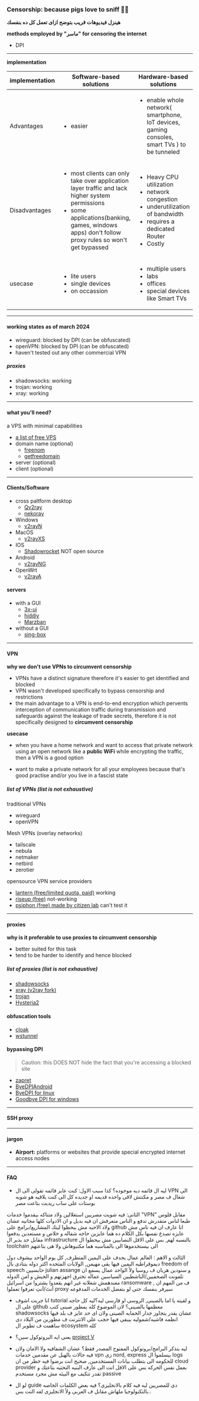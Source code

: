 ### Censorship: because pigs love to sniff 🐽🐽

**هينزل فيديوهات قريب بتوضح ازاى تعمل كل ده بنفسك**

**methods employed by **"ماسر"** for censoring the internet**

- DPI

---

**implementation**

| implementation | Software-based solutions | Hardware-based solutions |
| ----           | -----                    |------                    |
| Advantages     | <ul><li>easier</li></ul> | <ul><li>enable whole network( smartphone, IoT devices, gaming consoles, smart TVs ) to be tunneled</li></ul> |
| Disadvantages  | <ul><li>most clients can only take over application layer traffic and lack higher system permissions</li><li>some applications(banking, games, windows apps) don't follow proxy rules so won't get bypassed</li></ul> |  <ul><li>Heavy CPU utilization</li><li>network congestion</li><li>underutilization of bandwidth</li><li>requires a dedicated Router</li><li>Costly</li></ul>  |
| usecase | <ul><li>lite users</li><li>single devices</i><li>on occassion</li></ul> | <ul><li>multiple users</li><li>labs</li><li> offices </li><li>special devices like Smart TVs</li></ul> |

---

#### working states as of march 2024

- wireguard: blocked by DPI (can be obfuscated)
- openVPN: blocked by DPI (can be obfuscated)
- haven't tested out any other commercial VPN
##### proxies
- shadowsocks: working
- trojan: working
- xray: working

---
#### what you'll need?
a VPS with minimal capabilities

- [a list of free VPS](https://github.com/cloudcommunity/Cloud-Free-Tier-Comparison)
- domain name (optional)
    - [freenom](https://www.freenom.com/en/freeandpaiddomains.html)
    - [getfreedomain](https://www.getfreedomain.name/)
- server (optional)
- client (optional)
---

#### Clients/Software

- cross paltform desktop
  - [Qv2ray](https://github.com/Qv2ray/Qv2ray)
  - [nekoray](https://github.com/MatsuriDayo/nekoray)
- Windows
  - [v2rayN](https://github.com/2dust/v2rayN)
- MacOS
  - [v2rayXS](https://github.com/tzmax/V2RayXS)
- IOS
  - [Shadowrocket](https://apps.apple.com/us/app/shadowrocket/id932747118) NOT open source
- Android
  - [v2rayNG](https://github.com/2dust/v2rayNG)
- OpenWrt
  - [v2rayA](https://github.com/v2rayA/v2rayA)

#### servers

- with a GUI
  - [3x-ui](https://github.com/MHSanaei/3x-ui)
  - [hiddiy](https://github.com/hiddify/Hiddify-Manager)
  - [Marzban](https://github.com/Gozargah/Marzban)
- without a GUI
  - [sing-box](https://github.com/SagerNet/sing-box)

---

#### VPN

**why we don't use VPNs to circumvent censorship**
- VPNs have a distinct signature therefore it's easier to get identified and blocked
- VPN wasn't developed specifically to bypass censorship and restrictions
- the main advantage to a VPN is end-to-end encryption which pervents interception of communication traffic during transmission and safeguards against the leakage of trade secrets, therefore it is not specifically designed to **circumvent censorship**

**usecase**
- when you have a home network and want to access that private network using an open network like a **public WiFi** while encrypting the traffic, then a VPN is a good option

- want to make a private network for all your employees because that's good practise and/or you live in a fascist state

##### list of VPNs (list is not exhaustive)
traditional VPNs
  - wireguard
  - openVPN


Mesh VPNs (overlay networks)
- tailscale
- nebula
- netmaker
- netbird
- zerotier

opensource VPN service providers
- [lantern (free/limited quota, paid)](https://lantern.io/) working
- [riseup (free)](https://riseup.net/en/vpn) not-working
- [psiphon (free) made by citizen lab](https://psiphon.ca/) can't test it

---

#### proxies

**why is it preferable to use proxies to circumvent censorship**
- better suited for this task
- tend to be harder to identify and hence blocked

##### list of proxies (list is not exhaustive)
- [shadowsocks](https://shadowsocks.org/)
- [xray (v2ray fork)](https://github.com/XTLS)
- [trojan](https://github.com/trojan-gfw/trojan)
- [Hysteria2](https://v2.hysteria.network/)

#### obfuscation tools 
- [cloak](https://github.com/cbeuw/Cloak)
- [wstunnel](https://github.com/erebe/wstunnel)

#### bypassing DPI 
> Caution: this DOES NOT hide the fact that you're accessing a blocked site
- [zapret](https://github.com/bol-van/zapret)
- [ByeDPIAndroid](https://github.com/dovecoteescapee/ByeDPIAndroid)
- [ByeDPI for linux](https://github.com/hufrea/byedpi)
- [Goodbye DPI for windows](https://github.com/ValdikSS/GoodbyeDPI)

---

#### SSH proxy

---

#### jargon

- **Airport:** platforms or websites that provide special encrypted internet access nodes

---

#### FAQ
- ليه ال قائمه ديه موجوده؟
كذا سبب
الاول: كنت عايز قائمه تقولى الى ال VPN الى شغال ف مصر و مكنتش لاقى واحده قديمه او جديده كل الى كنت بلاقيه هو شويه بوستات على ساب ريديت بتاعت مصر

الثانى: فيه شويت مصريين استغلالين ولاد متناكه بيقدموا خدمات "VPN" مقابل فلوس طبعا لناس متقدرش تدفع و الناس متعرفش ان فيه بديل و ان الادوات كلها مجانيه عشان ولاد الاحبه مش بيحطوا لينك المشاريع/برامج على github
انا عارف ان فيه ناس مش عايزه تصدع نفسها بكل الكلام ده هما عايزين حاجه شفاله و خلاص و مستعدين يدفعوا مقابل حد يدير ال infrastructure بالنسبه لهم, بس على الاقل النصابيين مش بيحطوا ال toolchain الى بيستخدموها الى بالمناسبه هما مكتبوهاش ولا هى بتاعتهم

الثالث و الاهم : العالم عمال يحدف على اليمين المتطرف, كل يوم الواحد بيشوف دول ديموقراطيه اليمين فيها بقى مهيمن, الولايات المتحده اكتر دوله بتنادى بال freedom of speech حابسيين julian assange و سنودين هربان ف روسيا
ولأ الواحد عمال يسمع ان تلفونت الصحفيين/الناشطيين السياسين عماله تخترق اجهزتهم و الجيش و امن الدوله معندهمش شغلانه غير انهم يقعدوا يشتروا من اسرائيل  ransomware
, ف من المهم ان أنتَ/أنتِ تعرفوا تعملوا proxy سيرفر بنفسك حتى لو بتفضل الخدمات المدفوعه

- انا جربت اشوف tutorial و لقيته يا اما بالصينى, الروسى او فارسى ليه؟ليه كل حاجه على ال github معظمها بالصينى؟
لان الموضوع كله بمطور صينى كتب shadowsocks عشان يقدر يتجاوز جدار الحمايه الصينى ولان اى حد عايز ف بلد فيها انظمه فاشيه/شموليه بيبقى فيها حجب على الانترنت ف مطورين من البلاد دى ساهمت ف تطوير ال ecosystem كله

- يعنى ايه البروتوكول *سين*؟
[project V](https://www.v2ray.com/en/index.html)

- ليه بتذكر البرامج/بروتوكول المفتوح المصدر فقط؟
عشان الشفافيه ولا الامان ولان فيه حالات بالهبل عن مقدمين خدمات vpn زى nord, express بيسلموا ال logs للحكومه الى بتطلب بيانات المستخدمين, صحيح انت برضوا فيه خطر من ان cloud provider يعمل نفس الحركه بس على الاقل انت الى عارف البنيه التحتيه بتاعتك و تقدر تتكيف مع البيئه مش مجرد مستخدم passive

- لو ال guide دى للمصريين ليه فيه كلام بالانجليزى؟
فيه بعض الكلمات الخاصه بالتكنولوجيا ملهاش مقابل ف العربى ولأ الانجليزى لغه النت بس..
